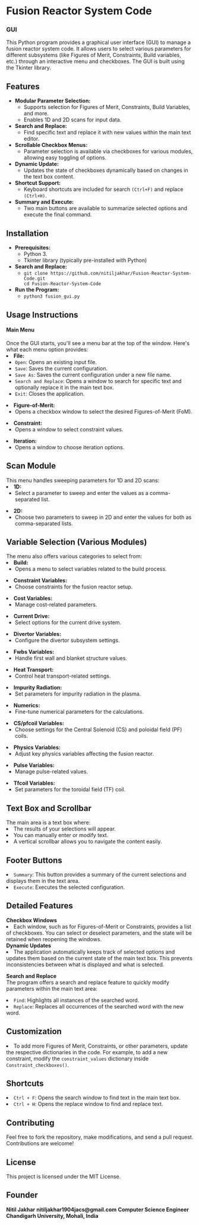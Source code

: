 <h1>Fusion Reactor System Code</h1>
<h3>GUI</h3> 
This Python program provides a graphical user interface (GUI) to manage a fusion reactor system code. It allows users to select various parameters for different subsystems (like Figures of Merit, Constraints, Build variables, etc.) through an interactive menu and checkboxes. The GUI is built using the Tkinter library.

 <h2>Features</h2>
 <ul>
      <li><b>Modular Parameter Selection:</b>
            <ul>
                <li>Supports selection for Figures of Merit, Constraints, Build Variables, and more.</li>
                <li>Enables 1D and 2D scans for input data.
</li>
            </ul>
      </li>
      <li><b>Search and Replace:</b>
            <ul>
                <li>Find specific text and replace it with new values within the main text editor.</li>
            </ul>
      </li>
      <li><b>Scrollable Checkbox Menus:</b>
            <ul>
                <li>Parameter selection is available via checkboxes for various modules, allowing easy toggling of options.</li>
            </ul>
      </li>
      <li><b>Dynamic Update:</b>
            <ul>
                <li>Updates the state of checkboxes dynamically based on changes in the text box content.</li>
            </ul>
      </li>
      <li><b>Shortcut Support:</b>
            <ul>
                <li>Keyboard shortcuts are included for search <code>(Ctrl+F)</code> and replace <code>(Ctrl+H)</code>.</li>
            </ul>
      </li>
      <li><b>Summary and Execute:</b>
            <ul>
                <li>Two main buttons are available to summarize selected options and execute the final command.</li>
            </ul>
      </li>  
</ul>

<h2>Installation</h2>
 <ul>
      <li><b>Prerequisites:</b>
            <ul>
                <li>Python 3.</li>
                <li>Tkinter library (typically pre-installed with Python)</li>
            </ul>
      </li>
      <li><b>Search and Replace:</b>
            <ul>
                <li><code>git clone https://github.com/nitiljakhar/Fusion-Reactor-System-Code.git
cd Fusion-Reactor-System-Code</code></li>
            </ul>
      </li>
      <li><b>Run the Program:</b>
            <ul>
                <li><code>python3 fusion_gui.py</code></li>
            </ul>
      </li> 
</ul>
<h2>Usage Instructions</h2>
<h4>Main Menu</h4>
Once the GUI starts, you'll see a menu bar at the top of the window. Here's what each menu option provides:
<li><b>File:</b>
<ul>
              <li><code>Open</code>: Opens an existing input file.</li>
              <li><code>Save</code>: Saves the current configuration.</li>
              <li><code>Save As</code>: Saves the current configuration under a new file name.</li>
              <li><code>Search and Replace</code>: Opens a window to search for specific text and optionally replace it in the main text box.</li>
              <li><code>Exit</code>: Closes the application.</li>
</ul>
<li><b>Figure-of-Merit:</b>
<ul>
              <li>Opens a checkbox window to select the desired Figures-of-Merit (FoM).</li>
</ul>
<li><b>Constraint:</b>
<ul>
              <li>Opens a window to select constraint values.</li>
</ul>
<li><b>Iteration:</b>
<ul>
              <li>Opens a window to choose iteration options.</li>
</ul>

<h2>Scan Module</h2>
This menu handles sweeping parameters for 1D and 2D scans:
<li><b>1D:</b>
<ul>
              <li>Select a parameter to sweep and enter the values as a comma-separated list.</li>
</ul>
<li><b>2D:</b>
<ul>
              <li>Choose two parameters to sweep in 2D and enter the values for both as comma-separated lists.</li>
</ul>

<h2>Variable Selection (Various Modules)</h2>
The menu also offers various categories to select from:
<li><b>Build:</b>
<ul>
              <li>Opens a menu to select variables related to the build process.</li>
</ul>
<li><b>Constraint Variables:</b>
<ul>
              <li>Choose constraints for the fusion reactor setup.</li>
</ul>
<li><b>Cost Variables:</b>
<ul>
              <li>Manage cost-related parameters.</li>
</ul>
<li><b>Current Drive:</b>
<ul>
              <li>Select options for the current drive system.</li>
</ul>
<li><b>Divertor Variables:</b>
<ul>
              <li>Configure the divertor subsystem settings.</li>
</ul>
<li><b>Fwbs Variables:</b>
<ul>
              <li>Handle first wall and blanket structure values.</li>
</ul>
<li><b>Heat Transport:</b>
<ul>
              <li>Control heat transport-related settings.</li>
</ul>
<li><b>Impurity Radiation:</b>
<ul>
              <li>Set parameters for impurity radiation in the plasma.</li>
</ul>
<li><b>Numerics:</b>
<ul>
              <li>Fine-tune numerical parameters for the calculations.</li>
</ul>
<li><b>CS/pfcoil Variables:</b>
<ul>
              <li>Choose settings for the Central Solenoid (CS) and poloidal field (PF) coils.</li>
</ul>
<li><b>Physics Variables:</b>
<ul>
              <li>Adjust key physics variables affecting the fusion reactor.</li>
</ul>
<li><b>Pulse Variables:</b>
<ul>
              <li>Manage pulse-related values.</li>
</ul>
<li><b>Tfcoil Variables:</b>
<ul>
              <li>Set parameters for the toroidal field (TF) coil.</li>
</ul>

<h2>Text Box and Scrollbar</h2>
The main area is a text box where:
<li>The results of your selections will appear.</li>
<li>You can manually enter or modify text.</li>
<li>A vertical scrollbar allows you to navigate the content easily.</li>

<h2>Footer Buttons</h2>
<li><code>Summary</code>: This button provides a summary of the current selections and displays them in the text area.</li>
<li><code>Execute</code>: Executes the selected configuration.</li>


<h2>Detailed Features</h2>
<b>Checkbox Windows</b>
<li>Each window, such as for Figures-of-Merit or Constraints, provides a list of checkboxes. You can select or deselect parameters, and the state will be retained when reopening the windows.</li>
<b>Dynamic Updates</b>
<li>The application automatically keeps track of selected options and updates them based on the current state of the main text box. This prevents inconsistencies between what is displayed and what is selected.</li>

<b>Search and Replace</b><br>
The program offers a search and replace feature to quickly modify parameters within the main text area:
<li><code>Find</code>: Highlights all instances of the searched word.</li>
<li><code>Replace</code>: Replaces all occurrences of the searched word with the new word.</li>

<h2>Customization</h2>
<li>To add more Figures of Merit, Constraints, or other parameters, update the respective dictionaries in the code. For example, to add a new constraint, modify the <code>constraint_values</code> dictionary inside <code>Constraint_checkboxes()</code>.</li>

<h2>Shortcuts</h2>
<li><code>Ctrl + F</code>: Opens the search window to find text in the main text box.</li>
<li><code>Ctrl + H</code>: Opens the replace window to find and replace text.</li>


<h2>Contributing</h2>
Feel free to fork the repository, make modifications, and send a pull request. Contributions are welcome!

<h2>License</h2>
This project is licensed under the MIT License.

<h2>Founder</h2>
<b>Nitil Jakhar</b>
<b>nitiljakhar1904jacs@gmail.com</b>
<b>Computer Science Engineer</b>
<b>Chandigarh University, Mohali, India</b>
